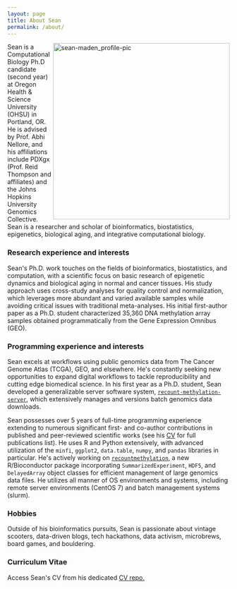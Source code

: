 ```yaml
---
layout: page
title: About Sean
permalink: /about/
---
```

<img src="https://raw.githubusercontent.com/metamaden/metamaden.github.io/master/images/seanmaden_profilepic.jpg" url="https://github.com/metamaden/" alt="sean-maden_profile-pic" width="400" align = "right"/>

Sean is a Computational Biology Ph.D candidate (second year) at Oregon Health & Science University (OHSU) in Portland, OR. He is advised by Prof. Abhi Nellore, and his affiliations include PDXgx (Prof. Reid Thompson and affiliates) and the Johns Hopkins University Genomics Collective. Sean is a researcher and scholar of bioinformatics, biostatistics, epigenetics, biological aging, and integrative computational biology.

### Research experience and interests

Sean's Ph.D. work touches on the fields of bioinformatics, biostatistics, and computation, with a scientific focus on basic research of epigenetic dynamics and biological aging in normal and cancer tissues. His study approach uses cross-study analyses for quality control and normalization, which leverages more abundant and varied available samples while avoiding critical issues with traditional meta-analyses. His initial first-author paper as a Ph.D. student characterized 35,360 DNA methylation array samples obtained programmatically from the Gene Expression Omnibus (GEO).

### Programming experience and interests

Sean excels at workflows using public genomics data from The Cancer Genome Atlas (TCGA), GEO, and elsewhere. He's constantly seeking new opportunities to expand digital workflows to tackle reproducibility and cutting edge biomedical science. In his first year as a Ph.D. student, Sean developed a generalizable server software system, [`recount-methylation-server`](https://github.com/metamaden/recount-methylation-server), which extensively manages and versions batch genomics data downloads.

Sean possesses over 5 years of full-time programming experience extending to numerous significant first- and co-author contributions in published and peer-reviewed scientific works (see his [CV](https://github.com/metamaden/CV_repo) for full publications list). He uses R and Python extensively, with advanced utilization of the `minfi`, `ggplot2`, `data.table`, `numpy`, and `pandas` libraries in particular. He's actively working on [`recountmethylation`](https://github.com/metamaden/recountmethylation), a new R/Bioconductor package incorporating `SummarizedExperiment`, `HDF5`, and `DelayedArray` object classes for efficient management of large genomics data files. He utilizes all manner of OS environments and systems, including remote server environments (CentOS 7) and batch management systems (slurm). 

### Hobbies

Outside of his bioinformatics pursuits, Sean is passionate about vintage scooters, data-driven blogs, tech hackathons, data activism, microbrews, board games, and bouldering.

### Curriculum Vitae
Access Sean's CV from his dedicated [CV repo.](https://github.com/metamaden/CV_repo)

